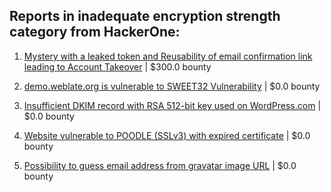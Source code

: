 ## Reports in inadequate encryption strength category from HackerOne:

1. [Mystery with a leaked token and Reusability of email confirmation link leading to Account Takeover](https://hackerone.com/reports/1817214) | $300.0 bounty

2. [demo.weblate.org is vulnerable to SWEET32 Vulnerability](https://hackerone.com/reports/223653) | $0.0 bounty

3. [Insufficient DKIM record with RSA 512-bit key used on WordPress.com](https://hackerone.com/reports/550937) | $0.0 bounty

4. [Website vulnerable to POODLE (SSLv3) with expired certificate](https://hackerone.com/reports/481632) | $0.0 bounty

5. [Possibility to guess email address from gravatar image URL](https://hackerone.com/reports/1536013) | $0.0 bounty

